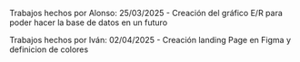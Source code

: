 Trabajos hechos por Alonso:
25/03/2025 - Creación del gráfico E/R para poder hacer la base de datos en un futuro


Trabajos hechos por Iván:
02/04/2025 - Creación landing Page en Figma y definicion de colores
